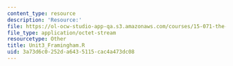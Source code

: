 ```yaml
---
content_type: resource
description: 'Resource:'
file: https://ol-ocw-studio-app-qa.s3.amazonaws.com/courses/15-071-the-analytics-edge-spring-2017/3a73d6c0252da6435115cac4a473dc08_Unit3_Framingham.R
file_type: application/octet-stream
resourcetype: Other
title: Unit3_Framingham.R
uid: 3a73d6c0-252d-a643-5115-cac4a473dc08
---
```

